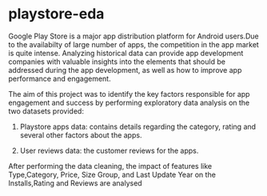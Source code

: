 # playstore-eda
Google Play Store is a major app distribution platform for Android users.Due to the availabilty of large number of apps, the competition in the app market is quite intense. Analyzing historical data can provide app development companies with valuable insights into the elements that should be addressed during the app development, as well as how to improve app performance and engagement.

The aim of this project was to identify the key factors responsible for app engagement and success by performing exploratory data analysis on the two datasets provided:

1. Playstore apps data: contains details regarding the category, rating and several other factors about the apps.

2. User reviews data: the customer reviews for the apps.

After performing the data cleaning, the impact of features like Type,Category, Price, Size Group, and Last Update Year on the Installs,Rating and Reviews are analysed

